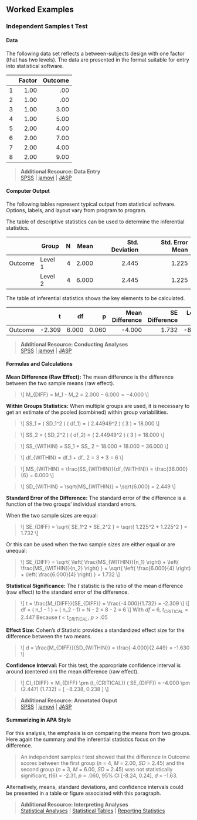 ## Worked Examples

### Independent Samples t Test

#### Data

The following data set reflects a between-subjects design with one factor (that has two levels). The data are presented in the format suitable for entry into statistical software.

|     | Factor | Outcome |
|-----|-------:|--------:|
| 1   | 1.00   | .00     |
| 2   | 1.00   | .00     |
| 3   | 1.00   | 3.00    |
| 4   | 1.00   | 5.00    |
| 5   | 2.00   | 4.00    |
| 6   | 2.00   | 7.00    |
| 7   | 2.00   | 4.00    |
| 8   | 2.00   | 9.00    |

> **Additional Resource: Data Entry**  
[SPSS](https://cwendorf.github.io/Sourcebook/SPSS/using-software/) | 
[jamovi](https://cwendorf.github.io/Sourcebook/jamovi/using-software/) | 
[JASP](https://cwendorf.github.io/Sourcebook/JASP/using-software/)

#### Computer Output

The following tables represent typical output from statistical software. Options, labels, and layout vary from program to program.

The table of descriptive statistics can be used to determine the inferential statistics.

|         | Group   | N   | Mean  | Std. Deviation | Std. Error Mean |
|:--------|---------|----:|------:|---------------:|----------------:|
| Outcome | Level 1 | 4   | 2.000 | 2.445          | 1.225           |
|         | Level 2 | 4   | 6.000 | 2.445          | 1.225           |

The table of inferential statistics shows the key elements to be calculated.

|         | t         |	df	  | p     | Mean Difference | SE Difference | Lower CI | Upper CI | Cohen's d | 
|:--------|----------:|------:|------:|----------------:|--------------:|---------:|---------:|----------:|
| Outcome |	   -2.309 | 6.000 | 0.060 |          -4.000 |         1.732 |   -8.238 |    0.238 |    -1.633 |

> **Additional Resource: Conducting Analyses**   
[SPSS](https://cwendorf.github.io/Sourcebook/SPSS/using-software/) | 
[jamovi](https://cwendorf.github.io/Sourcebook/jamovi/using-software/) | 
[JASP](https://cwendorf.github.io/Sourcebook/JASP/using-software/)

#### Formulas and Calculations

**Mean Difference (Raw Effect):** The mean difference is the difference between the two sample means (raw effect).

> \\[ M_{DIFF} = M_1 - M_2 = 2.000 − 6.000 = −4.000 \\]

**Within Groups Statistics:** When multiple groups are used, it is necessary to get an estimate of the pooled (combined) within group variabilities.

> \\[ SS_1 = ( SD_1^2 ) ( df_1) = ( 2.44949^2 ) ( 3 ) = 18.000 \\]

> \\[ SS_2 = ( SD_2^2 ) ( df_2) = ( 2.44949^2 ) ( 3 ) = 18.000 \\]

> \\[ SS_{WITHIN} = SS_1 + SS_ 2 = 18.000 + 18.000 = 36.000 \\]

> \\[ df_{WITHIN} = df_1 + df_ 2 = 3 + 3 = 6 \\]

> \\[ MS_{WITHIN} = \frac{SS_{WITHIN}}{df_{WITHIN}} = \frac{36.000}{6} = 6.000 \\]

> \\[ SD_{WITHIN} = \sqrt{MS_{WITHIN}} = \sqrt{6.000} = 2.449 \\]

**Standard Error of the Difference:** The standard error of the difference is a function of the two groups’ individual standard errors. 

When the two sample sizes are equal:

> \\[ SE_{DIFF} = \sqrt{ SE_1^2 + SE_2^2 } = \sqrt{ 1.225^2 + 1.225^2 } = 1.732 \\]

Or this can be used when the two sample sizes are either equal or are unequal:

> \\[ SE_{DIFF} = \sqrt{ \left( \frac{MS_{WITHIN}}{n_1} \right) + \left( \frac{MS_{WITHIN}}{n_2} \right) } = \sqrt{ \left( \frac{6.000}{4} \right) + \left( \frac{6.000}{4} \right) } = 1.732 \\]

**Statistical Significance:** The *t* statistic is the ratio of the mean difference (raw effect) to the standard error of the difference.

> \\[ t = \frac{M_{DIFF}}{SE_{DIFF}} = \frac{-4.000}{1.732} = -2.309 \\]
> \\[ df = ( n_1 - 1 ) + ( n_2 - 1) = N - 2 = 8 - 2 = 6  \\]
> With *df* = 6, *t<sub>CRITICAL</sub>* = 2.447
> Because *t* < *t<sub>CRITICAL</sub>*, *p* > .05

**Effect Size:** Cohen’s *d* Statistic provides a standardized effect size for the difference between the two means.

> \\[ d = \frac{M_{DIFF}}{SD_{WITHIN}} = \frac{-4.000}{2.449} = -1.630 \\]

**Confidence Interval:** For this test, the appropriate confidence interval is around (centered on) the mean difference (raw effect).

> \\[ CI_{DIFF} = M_{DIFF} \pm (t_{CRITICAL}) ( SE_{DIFF}) = -4.000 \pm (2.447) (1.732) = [ −8.238, 0.238 ] \\]

> **Additional Resource: Annotated Ouput**  
[SPSS](https://cwendorf.github.io/Sourcebook/SPSS/annotated-output/) | 
[jamovi](https://cwendorf.github.io/Sourcebook/jamovi/annotated-output/) | 
[JASP](https://cwendorf.github.io/Sourcebook/JASP/annotated-output/)

#### Summarizing in APA Style

For this analysis, the emphasis is on comparing the means from two groups. Here again the summary and the inferential statistics focus on the difference.

> An independent samples *t* test showed that the difference in Outcome scores between the first group (*n* = 4, *M* = 2.00, *SD* = 2.45) and the second group (*n* = 3, *M* = 6.00, *SD* = 2.45) was not statistically significant, *t*(6) = -2.31, *p* = .060, 95% CI \[-8.24, 0.24\], *d* = -1.63.

Alternatively, means, standard deviations, and confidence intervals could be presented in a table or figure associated with this paragraph.

> **Additional Resource: Interpreting Analyses**   
[Statistical Analyses](https://cwendorf.github.io/Sourcebook/Methods/statistical-analyses/) | 
[Statistical Tables](https://cwendorf.github.io/Sourcebook/Methods/statistical-tables/) | 
[Reporting Statistics](https://cwendorf.github.io/Sourcebook/Methods/reporting-statistics/)
